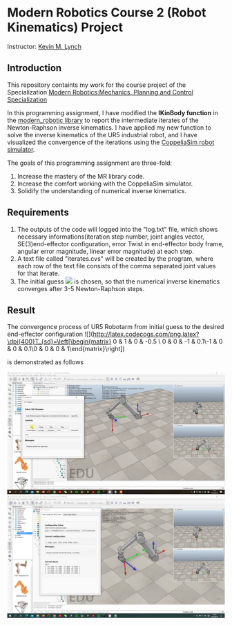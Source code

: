 # Modern Robotics Course 2 (Robot Kinematics) Project

Instructor: [Kevin M. Lynch](https://robotics.northwestern.edu/people/profiles/faculty/lynch-kevin.html)

## Introduction

This repository containts my work for the course project of the Specialization [Modern Robotics:Mechanics, Planning and Control Specialization](https://www.coursera.org/specializations/modernrobotics)

In this programming assignment, I have modified the **IKinBody function** in the [modern_robotic library](https://github.com/NxRLab/ModernRobotics) to report the intermediate iterates of the Newton-Raphson inverse kinematics. I have applied my new function to solve the inverse kinematics of the UR5 industrial robot, and I have visualized the convergence of the iterations using the [CoppeliaSim robot simulator](https://www.coppeliarobotics.com/).

The goals of this programming assignment are three-fold:
1. Increase the mastery of the MR library code.
2. Increase the comfort working with the CoppeliaSim simulator.
3. Solidify the understanding of numerical inverse kinematics.

## Requirements

1. The outputs of the code will logged into the "log.txt" file, which shows necessary informations(iteration step number, joint angles vector, SE(3)end-effector configuration, error Twist in end-effector body frame, angular error magnitude, linear error magnitude) at each step.
2. A text file called "iterates.cvs" will be created by the program, where each row of the text file consists of the comma separated joint values for that iterate.
3. The initial guess ![](http://latex.codecogs.com/png.latex?\dpi{400}\theta^0) is chosen, so that the numerical inverse kinematics converges after 3-5 Newton-Raphson steps. 

## Result

The convergence process of UR5 Robotarm from initial guess to the desired end-effector configuration
![](http://latex.codecogs.com/png.latex?\dpi{400}T_{sd}=\left[\begin{matrix} 0 & 1 & 0 & -0.5 \\ 0 & 0 & -1 & 0.1\\-1 & 0 & 0 & 0.1\\0 & 0 & 0 & 1\end{matrix}\right])

is demonstrated as follows

!["convergence process"](result.gif)
!["end-effector configuration"](screenshot.png)
